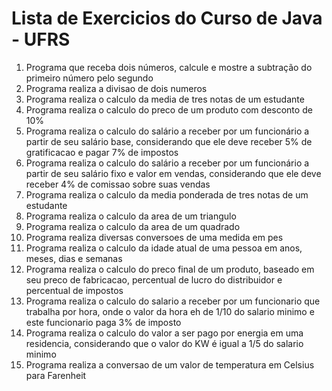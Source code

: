 # Lista de Exercicios do Curso de Java - UFRS
01. Programa que receba dois números, calcule e mostre a subtração do primeiro número pelo segundo
02. Programa realiza a divisao de dois numeros
03. Programa realiza o calculo da media de tres notas de um estudante
04. Programa realiza o calculo do preco de um produto com desconto de 10%
05. Programa realiza o calculo do salário a receber por um funcionário a partir de seu salário base, considerando que ele deve receber 5% de gratificacao e pagar 7% de impostos
06. Programa realiza o calculo do salário a receber por um funcionário a partir de seu salário fixo e valor em vendas, considerando que ele deve receber 4% de comissao sobre suas vendas
07. Programa realiza o calculo da media ponderada de tres notas de um estudante
08. Programa realiza o calculo da area de um triangulo
09. Programa realiza o calculo da area de um quadrado
10. Programa realiza diversas conversoes de uma medida em pes
11. Programa realiza o calculo da idade atual de uma pessoa em anos, meses, dias e semanas
12. Programa realiza o calculo do preco final de um produto, baseado em seu preco de fabricacao, percentual de lucro do distribuidor e percentual de impostos
13. Programa realiza o calculo do salario a receber por um funcionario que trabalha por hora, onde o valor da hora eh de 1/10 do salario minimo e este funcionario paga 3% de imposto
14. Programa realiza o calculo do valor a ser pago por energia em uma residencia, considerando que o valor do KW é igual a 1/5 do salario minimo
15. Programa realiza a conversao de um valor de temperatura em Celsius para Farenheit

